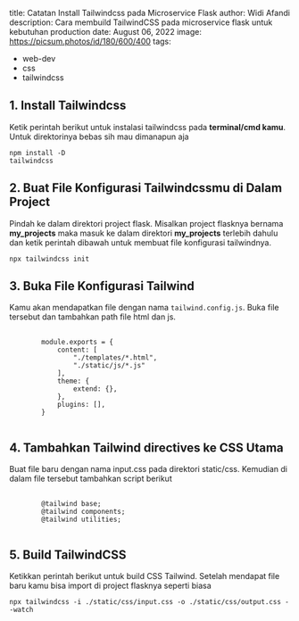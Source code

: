 title: Catatan Install Tailwindcss pada Microservice Flask
author: Widi Afandi
description: Cara membuild TailwindCSS pada microservice flask untuk kebutuhan production
date: August 06, 2022
image: https://picsum.photos/id/180/600/400
tags:
  - web-dev
  - css
  - tailwindcss

## 1. Install Tailwindcss
Ketik perintah berikut untuk instalasi tailwindcss pada **terminal/cmd kamu**. Untuk direktorinya bebas sih mau dimanapun aja<pre><code class="language-bash">npm install -D tailwindcss</code></pre>

## 2. Buat File Konfigurasi Tailwindcssmu di Dalam Project
Pindah ke dalam direktori project flask. Misalkan project flasknya bernama **my_projects** maka masuk ke dalam direktori **my_projects**  terlebih dahulu dan ketik perintah dibawah untuk membuat file konfigurasi tailwindnya. <pre><code class="language-bash">npx tailwindcss init</code></pre>

## 3. Buka File Konfigurasi Tailwind
Kamu akan mendapatkan file dengan nama `tailwind.config.js`. Buka file tersebut dan tambahkan path file html dan js.
<pre>
    <code class="language-js">
        module.exports = {
            content: [
                "./templates/*.html", 
                "./static/js/*.js"
            ],
            theme: {
                extend: {},
            },
            plugins: [],
        }
    </code>
</pre>

## 4. Tambahkan Tailwind directives ke CSS Utama
Buat file baru dengan nama input.css pada direktori static/css. Kemudian di dalam file tersebut tambahkan script berikut
<pre>
    <code class="language-css">
        @tailwind base;
        @tailwind components;
        @tailwind utilities;
    </code>
</pre>

## 5. Build TailwindCSS
Ketikkan perintah berikut untuk build CSS Tailwind. Setelah mendapat file baru kamu bisa import di project flasknya seperti biasa
<pre><code class="language-bash">npx tailwindcss -i ./static/css/input.css -o ./static/css/output.css --watch</code></pre>
